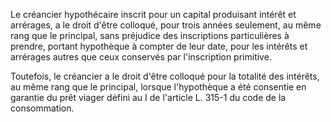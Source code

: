 Le créancier hypothécaire inscrit pour un capital produisant intérêt et arrérages, a le droit d'être colloqué, pour trois années seulement, au même rang que le principal, sans préjudice des inscriptions particulières à prendre, portant hypothèque à compter de leur date, pour les intérêts et arrérages autres que ceux conservés par l'inscription primitive.

Toutefois, le créancier a le droit d'être colloqué pour la totalité des intérêts, au même rang que le principal, lorsque l'hypothèque a été consentie en garantie du prêt viager défini au I de l'article L. 315-1 du code de la consommation.
